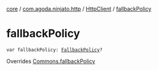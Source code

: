 [core](../../index.md) / [com.agoda.ninjato.http](../index.md) / [HttpClient](index.md) / [fallbackPolicy](./fallback-policy.md)

# fallbackPolicy

`var fallbackPolicy: `[`FallbackPolicy`](../../com.agoda.ninjato.policy/-fallback-policy/index.md)`?`

Overrides [Commons.fallbackPolicy](../../com.agoda.ninjato.dsl/-commons/fallback-policy.md)


